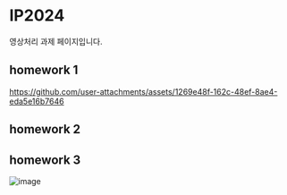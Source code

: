 # IP2024

영상처리 과제 페이지입니다.

## homework 1

https://github.com/user-attachments/assets/1269e48f-162c-48ef-8ae4-eda5e16b7646

##  homework 2


## homework 3
![image](https://github.com/user-attachments/assets/fb094b30-dde5-4b7d-b728-56e1a59619a9)
